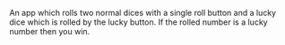 An app which rolls two normal dices with a single roll button and a lucky dice which is rolled by the lucky button.
If the rolled number is a lucky number then you win.
